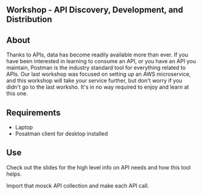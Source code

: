 ## Workshop - API Discovery, Development, and Distribution

## About

Thanks to APIs, data has become readily available more than ever. 
If you have been interested in learning to consume an API, or you have an API you maintain, Postman is the industry standard tool for everything related to APIs. 
Our last workshop was focused on setting up an AWS microservice, and this workshop will take your service further, but don't worry if you didn't go to the last worksho. 
It's in no way required to enjoy and learn at this one.

## Requirements

* Laptop
* Posatman client for desktop installed

## Use

Check out the slides for the high level info on API needs and how this tool helps.

Import that mosck API collection and make each API call.
